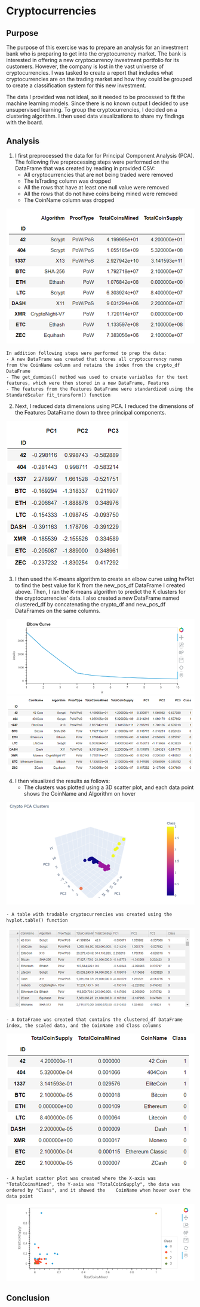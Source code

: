 # Cryptocurrencies

## Purpose
The purpose of this exercise was to prepare an analysis for an investment bank who is preparing to get into the cryptocurrency market. The bank is interested in offering a new cryptocurrency investment portfolio for its customers. However, the company is lost in the vast universe of cryptocurrencies. I was tasked to create a report that includes what cryptocurrencies are on the trading market and how they could be grouped to create a classification system for this new investment.

The data I provided was not ideal, so it needed to be processed to fit the machine learning models. Since there is no known output I decided to use unsupervised learning. To group the cryptocurrencies, I decided on a clustering algorithm. I then used data visualizations to share my findings with the board.

## Analysis
1. I first preprocessed the data for for Principal Component Analysis (PCA). The following five preprocessing steps were performed on the DataFrame that was created by reading in provided CSV:
    - All cryptocurrencies that are not being traded were removed
    - The IsTrading column was dropped
    - All the rows that have at least one null value were removed
    - All the rows that do not have coins being mined were removed
    - The CoinName column was dropped

<img src="/Resources/crypto_df.png" >

    In addition following steps were performed to prep the data:
    - A new DataFrame was created that stores all cryptocurrency names from the CoinName column and retains the index from the crypto_df DataFrame
    - The get_dummies() method was used to create variables for the text features, which were then stored in a new DataFrame, Features
    - The features from the Features DataFrame were standardized using the StandardScaler fit_transform() function

2. Next, I reduced data dimensions using PCA. I reduced the dimensions of the Features DataFrame down to three principal components.

<img src="/Resources/pcs_df.png" >

3. I then used the K-means algorithm to create an elbow curve using hvPlot to find the best value for K from the new_pcs_df DataFrame I created above. Then, I ran the K-means algorithm to predict the K clusters for the cryptocurrencies’ data. I also created a new DataFrame named clustered_df by concatenating the crypto_df and new_pcs_df DataFrames on the same columns.

<img src="/Resources/elbow_curve.png" >

<img src="/Resources/clustered_df.png" >

4. I then visualized the results as follows:
    - The clusters was plotted using a 3D scatter plot, and each data point shows the CoinName and Algorithm on hover

<img src="/Resources/cluster_plot.png" >

    - A table with tradable cryptocurrencies was created using the hvplot.table() function

<img src="/Resources/hvplot_table.png" >

    - A DataFrame was created that contains the clustered_df DataFrame index, the scaled data, and the CoinName and Class columns

<img src="/Resources/final_df.png" >

    - A hvplot scatter plot was created where the X-axis was "TotalCoinsMined", the Y-axis was "TotalCoinSupply", the data was ordered by "Class", and it showed the    CoinName when hover over the data point

<img src="/Resources/hvplot_scatter.png" >

## Conclusion

